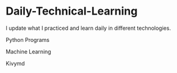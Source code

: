 # Daily-Technical-Learning

<p>I update what I practiced and learn daily in different technologies.</p>

   <p>Python Programs </p>  
   <p> Machine Learning </p>
   <p>Kivymd </p>
  

